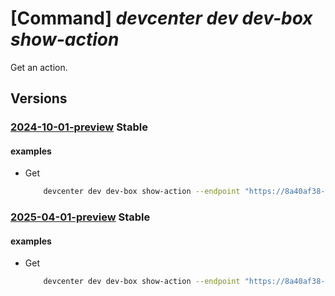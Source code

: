 # [Command] _devcenter dev dev-box show-action_

Get an action.

## Versions

### [2024-10-01-preview](/Resources/data-plane/microsoft.devcenter/L3Byb2plY3RzL3t9L3VzZXJzL3t9L2RldmJveGVzL3t9L2FjdGlvbnMve30=/2024-10-01-preview.xml) **Stable**

<!-- data-plane:microsoft.devcenter /projects/{}/users/{}/devboxes/{}/actions/{} 2024-10-01-preview -->

#### examples

- Get
    ```bash
        devcenter dev dev-box show-action --endpoint "https://8a40af38-3b4c-4672-a6a4-5e964b1870ed-contosodevcenter.centralus.devcenter.azure.com/" --project-name "DevProject" --name "myDevBox" --action-name "schedule-default" --user-id "00000000-0000-0000-0000-000000000000"
    ```

### [2025-04-01-preview](/Resources/data-plane/microsoft.devcenter/L3Byb2plY3RzL3t9L3VzZXJzL3t9L2RldmJveGVzL3t9L2FjdGlvbnMve30=/2025-04-01-preview.xml) **Stable**

<!-- data-plane:microsoft.devcenter /projects/{}/users/{}/devboxes/{}/actions/{} 2025-04-01-preview -->

#### examples

- Get
    ```bash
        devcenter dev dev-box show-action --endpoint "https://8a40af38-3b4c-4672-a6a4-5e964b1870ed-contosodevcenter.centralus.devcenter.azure.com/" --project-name "DevProject" --name "myDevBox" --action-name "schedule-default" --user-id "00000000-0000-0000-0000-000000000000"
    ```
